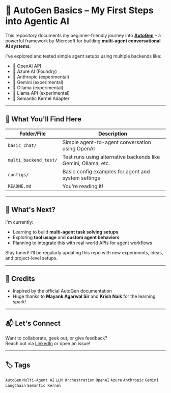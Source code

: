 # 🤖 AutoGen Basics – My First Steps into Agentic AI

This repository documents my beginner-friendly journey into **[AutoGen](https://github.com/microsoft/autogen)** – a powerful framework by Microsoft for building **multi-agent conversational AI systems**.

I've explored and tested simple agent setups using multiple backends like:

- 🔹 OpenAI API
- 🔹 Azure AI (Foundry)
- 🔹 Anthropic (experimental)
- 🔹 Gemini (experimental)
- 🔹 Ollama (experimental)
- 🔹 Llama API (experimental)
- 🔹 Semantic Kernel Adapter

---

## 📁 What You'll Find Here

| Folder/File | Description |
|-------------|-------------|
| `basic_chat/` | Simple agent-to-agent conversation using OpenAI |
| `multi_backend_test/` | Test runs using alternative backends like Gemini, Ollama, etc. |
| `configs/` | Basic config examples for agent and system settings |
| `README.md` | You're reading it! |

---

## 🚧 What's Next?

I'm currently:
- Learning to build **multi-agent task solving setups**
- Exploring **tool usage** and **custom agent behaviors**
- Planning to integrate this with real-world APIs for agent workflows

Stay tuned! I’ll be regularly updating this repo with new experiments, ideas, and project-level setups.

---

## 🙌 Credits

- Inspired by the official AutoGen documentation  
- Huge thanks to **Mayank Agarwal Sir** and **Krish Naik** for the learning spark!

---

## 📬 Let's Connect

Want to collaborate, geek out, or give feedback?  
Reach out via [LinkedIn](https://www.linkedin.com/in/your-profile) or open an issue!

---

## 🏷️ Tags

`AutoGen` `Multi-Agent AI` `LLM Orchestration` `OpenAI` `Azure` `Anthropic` `Gemini` `LangChain` `Semantic Kernel`

